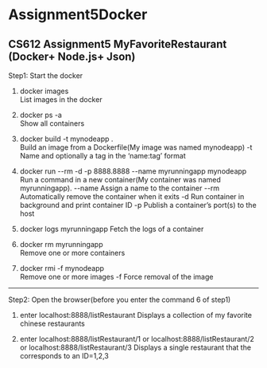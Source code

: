 # Assignment5Docker
CS612 Assignment5 MyFavoriteRestaurant (Docker+ Node.js+ Json)
-----------------------------------------------------------------------------------------------------------------------------------
Step1: Start the docker
1. docker images                                                        
List images in the docker

2. docker ps -a                                                         
Show all containers

3. docker build -t mynodeapp .                                          
Build an image from a Dockerfile(My image was named mynodeapp)
-t Name and optionally a tag in the ‘name:tag’ format 
                                                                        
4. docker run --rm -d -p 8888.8888 --name myrunningapp mynodeapp
Run a command in a new container(My container was named myrunningapp).
--name Assign a name to the container
--rm Automatically remove the container when it exits
-d Run container in background and print container ID
-p Publish a container’s port(s) to the host

5. docker logs myrunningapp 
Fetch the logs of a container

6. docker rm myrunningapp                                               
Remove one or more containers

7. docker rmi -f mynodeapp                                              
Remove one or more images
-f Force removal of the image

-------------------------------------------------------------------------------------------------------------------------------------
Step2: Open the browser(before you enter the command 6 of step1)
1. enter localhost:8888/listRestaurant
Displays a collection of my favorite chinese restaurants

2. enter localhost:8888/listRestaurant/1 or localhost:8888/listRestaurant/2 or localhost:8888/listRestaurant/3 
Displays a single restaurant that the corresponds to an ID=1,2,3 
                                                                        
